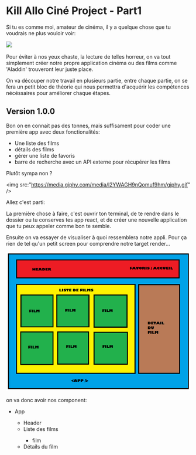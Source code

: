 <h1>Kill Allo Ciné Project - Part1</h1>

Si tu es comme moi, amateur de cinéma, il y a quelque chose que tu voudrais ne plus vouloir voir:

<img src="http://media.topito.com/wp-content/uploads/2015/10/UNE_ALLADIN.jpg" />

Pour éviter à nos yeux chaste, la lecture de telles horreur, on va tout simplement créer notre propre application cinéma ou des films comme 'Aladdin' trouveront leur juste place.

On va découper notre travail en plusieurs partie, entre chaque partie, on se fera un petit bloc de théorie qui nous permettra d'acquérir les compétences nécéssaires pour améliorer chaque étapes.

<h2>Version 1.0.0</h2>

Bon on en connait pas des tonnes, mais suffisament pour coder une première app avec deux fonctionalités:

<ul>
  <li>Une liste des films</li>
  <li>détails des films</li>
  <li>gérer une liste de favoris</li>
  <li>barre de recherche avec un API externe pour récupérer les films</li>
 </ul>
 
Plutôt sympa non ?

<img src:"https://media.giphy.com/media/l2YWAGH9nQomuf9hm/giphy.gif" />

Allez c'est parti:

La première chose à faire, c'est ouvrir ton terminal, de te rendre dans le dossier ou tu conserves tes app react, et de créer une nouvelle application que tu peux appeler comme bon te semble.
 
Ensuite on va essayer de visualiser à quoi ressemblera notre appli. Pour ça rien de tel qu'un petit screen pour comprendre notre target render...

<img src="https://raw.githubusercontent.com/GuyVil1/theorie-React/master/ALLOCINEPROJECT.png" />

on va donc avoir nos component:

<ul>
  <li>App</li>
  <ul>
    <li>Header</li>
    <li>Liste des films</li>
    <ul>
      <li>film</li>
    </ul>
    <li>Détails du film</li>
  </ul>
  </ul>
  
